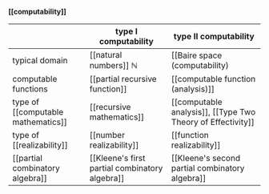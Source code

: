 

**[[computability]]**

| | type I computability | type II computability |
|--|---|---|
| typical domain | [[natural numbers]] $\mathbb{N}$ | [[Baire space (computability)|Baire space]] of infinite sequences $\mathbb{B} = \mathbb{N}^{\mathbb{N}}$ |
| computable functions | [[partial recursive function]] | [[computable function (analysis)]] |
| type of [[computable mathematics]] |  [[recursive mathematics]] | [[computable analysis]], [[Type Two Theory of Effectivity]]  |
| type of [[realizability]] | [[number realizability]] | [[function realizability]] |
| [[partial combinatory algebra]] | [[Kleene's first partial combinatory algebra]] | [[Kleene's second partial combinatory algebra]] |

